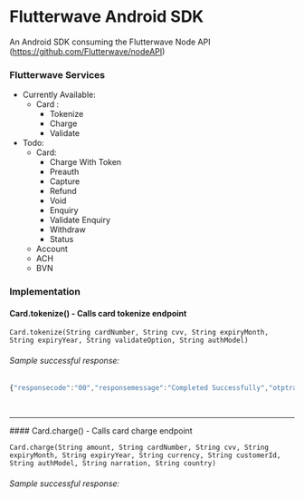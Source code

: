 # Flutterwave Android SDK

An Android SDK consuming the Flutterwave Node API      (https://github.com/Flutterwave/nodeAPI)

### Flutterwave Services

- Currently Available:
  - Card :
    - Tokenize
    - Charge
    - Validate
- Todo:
    - Card:
        - Charge With Token
        - Preauth
        - Capture
        - Refund
        - Void
        - Enquiry
        - Validate Enquiry
        - Withdraw
        - Status
    - Account
    - ACH
    - BVN

### Implementation

#### Card.tokenize() - Calls card tokenize endpoint

```
Card.tokenize(String cardNumber, String cvv, String expiryMonth, String expiryYear, String validateOption, String authModel)
```

###### Sample successful response:

```javascript
{"responsecode":"00","responsemessage":"Completed Successfully","otptransactionidentifier":null,"transactionreference":null,"responsehtml":null,"responsetoken":"hWflntv6As0P1C96796","requiresValidation":false}
```
<br/>
<hr>
#### Card.charge() - Calls card charge endpoint

```
Card.charge(String amount, String cardNumber, String cvv, String expiryMonth, String expiryYear, String currency, String customerId, String authModel, String narration, String country)
```

###### Sample successful response:

```javascript

```
